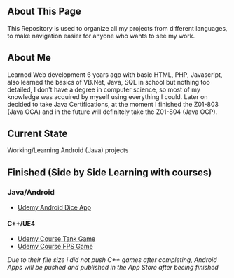 ## About This Page
This Repository is used to organize all my projects from different languages, to make navigation easier for anyone who wants to see my work. 

## About Me
Learned Web development 6 years ago with basic HTML, PHP, Javascript, also learned the basics of VB.Net, Java, SQL in school but nothing too detailed, I don't have a degree in computer science, so most of my knowledge was acquired by myself using everything I could.
Later on decided to take Java Certifications, at the moment I finished the Z01-803 (Java OCA) and in the future will definitely take the Z01-804 (Java OCP).

## Current State 
Working/Learning Android (Java) projects

## Finished (Side by Side Learning with courses)
### Java/Android
* [Udemy Android Dice App](https://github.com/Sinalicious/01_Android_Dice)

#### C++/UE4
* [Udemy Course Tank Game](https://github.com/Sinalicious/04_TankBattle)
* [Udemy Course FPS Game](https://github.com/Sinalicious/05_TestingFGrounds)

*Due to their file size i did not push C++ games after completing, Android Apps will be pushed and published in the App Store after beeing finished*
